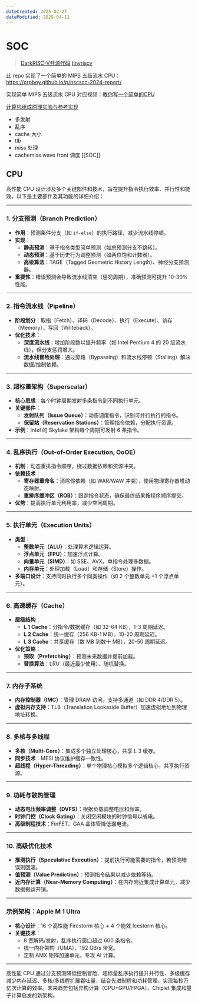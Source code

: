 ```yaml
---
dateCreated: 2025-02-27
dateModified: 2025-04-11
---
```

# SOC

> [DarkRISC-V开源代码](https://github.com/darklife/darkriscv)
> [tinyriscv](https://gitee.com/liangkangnan/tinyriscv)

此 repo 实现了一个简单的 MIPS 五级流水 CPU：https://crpboy.github.io/p/nscscc-2024-report/

实现简单 MIPS 五级流水 CPU 对应视频：[教你写一个简单的CPU](https://www.bilibili.com/video/BV1pK4y1C7es)

[计算机组成原理实验与参考实现](https://github.com/lvyufeng/step_into_mips)

- 多发射
- 乱序
- cache 大小
- tlb
- miss 处理
- cachemiss wave front 调度
[[SOC]]
## CPU

高性能 CPU 设计涉及多个关键部件和技术，旨在提升指令执行效率、并行性和能效。以下是主要部件及其功能的详细介绍：

---

### **1. 分支预测（Branch Prediction）**
- **作用**：预测条件分支（如 `if-else`）的执行路径，减少流水线停顿。
- **实现**：
  - **静态预测**：基于指令类型简单预测（如总预测分支不跳转）。
  - **动态预测**：基于历史行为调整预测（如两位饱和计数器）。
  - **高级算法**：TAGE（Tagged Geometric History Length）、神经分支预测器。
- **重要性**：错误预测会导致流水线清空（惩罚周期），准确预测可提升 10-30% 性能。

---

### **2. 指令流水线（Pipeline）**
- **阶段划分**：取指（Fetch）、译码（Decode）、执行（Execute）、访存（Memory）、写回（Writeback）。
- **优化技术**：
  - **深度流水线**：增加阶段数以提升频率（如 Intel Pentium 4 的 20 级流水线），但分支惩罚增大。
  - **流水线冒险处理**：通过旁路（Bypassing）和流水线停顿（Stalling）解决数据/控制依赖。

---

### **3. 超标量架构（Superscalar）**
- **核心思想**：每个时钟周期发射多条指令到不同执行单元。
- **关键部件**：
  - **发射队列（Issue Queue）**：动态调度指令，识别可并行执行的指令。
  - **保留站（Reservation Stations）**：管理指令依赖，分配执行资源。
- **示例**：Intel 的 Skylake 架构每个周期可发射 6 条指令。

---

### **4. 乱序执行（Out-of-Order Execution, OoOE）**
- **机制**：动态重排指令顺序，绕过数据依赖和资源冲突。
- **依赖技术**：
  - **寄存器重命名**：消除假依赖（如 WAR/WAW 冲突），使用物理寄存器堆动态映射。
  - **重排序缓冲区（ROB）**：跟踪指令状态，确保最终结果按程序顺序提交。
- **优势**：提高执行单元利用率，减少空闲周期。

---

### **5. 执行单元（Execution Units）**
- **类型**：
  - **整数单元（ALU）**：处理算术逻辑运算。
  - **浮点单元（FPU）**：加速浮点计算。
  - **向量单元（SIMD）**：如 SSE、AVX，单指令处理多数据。
  - **内存单元**：处理加载（Load）和存储（Store）操作。
- **多端口设计**：支持同时执行多个同类操作（如 2 个整数单元 +1 个浮点单元）。

---

### **6. 高速缓存（Cache）**
- **层级结构**：
  - **L 1 Cache**：分指令/数据缓存（如 32-64 KB），1-3 周期延迟。
  - **L 2 Cache**：统一缓存（256 KB-1 MB），10-20 周期延迟。
  - **L 3 Cache**：共享缓存（数 MB 到数十 MB），20-50 周期延迟。
- **优化策略**：
  - **预取（Prefetching）**：预测未来数据并提前加载。
  - **替换算法**：LRU（最近最少使用）、随机替换。

---

### **7. 内存子系统**
- **内存控制器（IMC）**：管理 DRAM 访问，支持多通道（如 DDR 4/DDR 5）。
- **虚拟内存支持**：TLB（Translation Lookaside Buffer）加速虚拟地址到物理地址转换。

---

### **8. 多核与多线程**
- **多核（Multi-Core）**：集成多个独立处理核心，共享 L 3 缓存。
- **同步技术**：MESI 协议维护缓存一致性。
- **超线程（Hyper-Threading）**：单个物理核心模拟多个逻辑核心，共享执行资源。

---

### **9. 功耗与散热管理**
- **动态电压频率调整（DVFS）**：根据负载调整电压和频率。
- **时钟门控（Clock Gating）**：关闭空闲模块的时钟信号以省电。
- **高级制程技术**：FinFET、GAA 晶体管降低漏电流。

---

### **10. 高级优化技术**
- **推测执行（Speculative Execution）**：提前执行可能需要的指令，若预测错误则回滚。
- **值预测（Value Prediction）**：预测指令结果以减少依赖等待。
- **近内存计算（Near-Memory Computing）**：在内存附近集成计算单元，减少数据搬运开销。

---

### **示例架构：Apple M 1 Ultra**
- **核心设计**：16 个高性能 Firestorm 核心 + 4 个能效 Icestorm 核心。
- **关键技术**：
  - 8 宽解码/发射，乱序执行窗口超过 600 条指令。
  - 统一内存架构（UMA），192 GB/s 带宽。
  - 定制 AMX 矩阵加速单元，专攻 AI 计算。

---

高性能 CPU 通过分支预测降低控制冒险、超标量乱序执行提升并行性、多级缓存减少内存延迟、多核/多线程扩展吞吐量，结合先进制程和功耗管理，实现每秒万亿次计算的效率。未来趋势包括异构计算（CPU+GPU/FPGA）、Chiplet 集成和量子计算启发的新架构。
